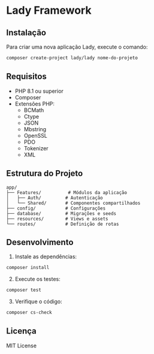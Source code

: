# Lady Framework

## Instalação

Para criar uma nova aplicação Lady, execute o comando:

```bash
composer create-project lady/lady nome-do-projeto
```

## Requisitos

- PHP 8.1 ou superior
- Composer
- Extensões PHP:
  - BCMath
  - Ctype
  - JSON
  - Mbstring
  - OpenSSL
  - PDO
  - Tokenizer
  - XML

## Estrutura do Projeto

```
app/
├── Features/          # Módulos da aplicação
│   ├── Auth/         # Autenticação
│   └── Shared/       # Componentes compartilhados
├── config/           # Configurações
├── database/         # Migrações e seeds
├── resources/        # Views e assets
└── routes/           # Definição de rotas
```

## Desenvolvimento

1. Instale as dependências:
```bash
composer install
```

2. Execute os testes:
```bash
composer test
```

3. Verifique o código:
```bash
composer cs-check
```

## Licença

MIT License

